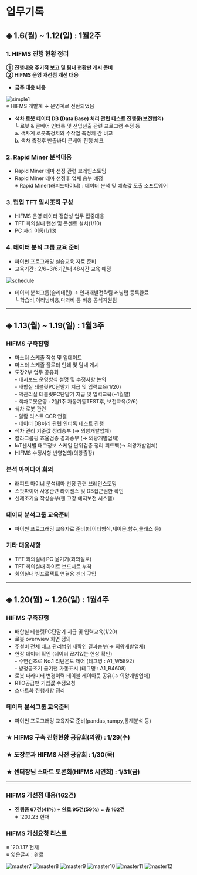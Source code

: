 # **업무기록**

## ◈ 1.6(월) ~ 1.12(일) : 1월2주

### 1. HIFMS 진행 현황 정리
    
**① 진행내용 주기적 보고 및 팀내 현황판 게시 준비**<br>
**② HIFMS 운영 개선점 개선 대응**

* **금주 대응 내용**<br>
    
![simple1](https://user-images.githubusercontent.com/50024239/72126788-ca543b80-33b0-11ea-995f-2b06bd445ea7.png)<br>
    ※ HIFMS 개발계 → 운영계로 전환되었음<br>

* **색차 로봇 데이터 DB (Data Base) 처리 관련 테스트 진행중(보전협의)**<br>
   └ 로봇 & 콘베어 인터록 및 선입선출 관련 프로그램 수정 등<br>
         a. 색차계 로봇측정치와 수작업 측정치 간 비교<br>
         b. 색차 측정후 반출바디 콘베어 진행 체크

### 2. Rapid Miner 분석대응
- Rapid Miner 테마 선정 관련 브레인스토밍<br> 
- Rapid Miner 테마 선정후 업체 송부 예정<br>
   ※ Rapid Miner(래피드마이너) : 데이터 분석 및 예측값 도출 소프트웨어<br>   

### 3. 협업 TFT 임시조직 구성
 - HIFMS 운영 데이터 정합성 업무 집중대응<br>
 - TFT 회의실내 랜선 및 콘센트 설치(1/10)<br>
 - PC 자리 이동(1/13)

### 4. 데이터 분석 그룹 교육 준비
 - 파이썬 프로그래밍 실습교육 자료 준비<br>
 - 교육기간 : 2/6~3/6기간내 48시간 교육 예정<br>

![schedule](https://user-images.githubusercontent.com/50024239/72203104-cdcbed80-34aa-11ea-8c4d-62e2f5165c72.png)

 - 데이터 분석그룹(슬리데린) → 인재개발전략팀 러닝랩 등록완료<br>
    └ 학습비,이러닝비용,다과비 등 비용 공식지원됨

---------------------------------------------
## ◈ 1.13(월) ~ 1.19(일) : 1월3주

### HIFMS 구축진행
 - 마스터 스케줄 작성 및 업데이트<br> 
 - 마스터 스케줄 플로터 인쇄 및 팀내 게시<br>
 - 도장2부 업무 공유회<br>
          - 대시보드 운영방식 설명 및 수정사항 논의<br>
          - 배합실 테블릿PC단말기 지급 및 입력교육(1/20)<br>
          - 액관리실 테블릿PC단말기 지급 및 입력교육(~1월말)<br>
          - 색차로봇운영 : 2월1주 자동기동TEST후, 보전교육(2/6)<br>
 - 색차 로봇 관련<br>
          - 알람 리스트 CCR 연결<br>
          - 데이터 DB처리 관련 인터록 테스트 진행<br>
 - 색차 관리 기준값 정리송부 (→ 의왕개발업체)<br>
 - 칼라그룹핑 효율검증 결과송부 (→ 의왕개발업체)<br>
 - IoT센서별 태그정보 스케일 단위검증 정리 피드백(→ 의왕개발업체)<br>
 - HIFMS 수정사항 반영협의(의왕출장)

### 분석 아이디어 회의
 - 래피드 마이너 분석테마 선정 관련 브레인스토밍<br>
 - 스팟파이어 사용관련 라이센스 및 DB접근권한 확인<br>
 - 신제조기술 작성송부(팬 고장 예지보전 시스템)
 
### 데이터 분석그룹 교육준비 
 - 파이썬 프로그래밍 교육자료 준비(데이터형식,제어문,함수,클래스 등)  

### 기타 대응사항
 - TFT 회의실내 PC 옮기기(회의실로)<br>
 - TFT 회의실내 화이트 보드시트 부착 <br>
 - 회의실내 빔프로젝트 연결용 젠더 구입<br>
 
 ---------------------------------------------
## ◈ 1.20(월) ~ 1.26(일) : 1월4주

### HIFMS 구축진행
 - 배합실 테블릿PC단말기 지급 및 입력교육(1/20)<br>
 - 로봇 overwiew 화면 정의<br>
 - 주설비 전체 태그 관리범위 재확인 결과송부(→ 의왕개발업체) <br>
 - 현장 데이터 확인 (데이터 끊겨있는 현상 확인)<br>
           - 수연건조로 No.1 리턴온도 제어 (테그명 : A1_W5892)<br>
           - 방청공조기 급기팬 가동표시 (테그명 : A1_B4608)<br> 
 - 로봇 파라미터 변경이력 테이블 레이아웃 공유(→ 의왕개발업체)<br>
 - RTO공급팬 기입값 수정요청<br> 
 - 스마트화 진행사항 정리

### 데이터 분석그룹 교육준비 
 - 파이썬 프로그래밍 교육자료 준비(pandas,numpy,통계분석 등)

### ★ HIFMS 구축 진행현황 공유회(의왕) : 1/29(수)
### ★ 도장분과 HIFMS 사전 공유회 : 1/30(목)
### ★ 센터장님 스마트 토론회(HIFMS 시연회) : 1/31(금)
 
-----------------------------------------------------
### HIFMS 개선점 대응(162건)

* **진행중 67건(41%) + 완료 95건(59%) = 총 162건**<br>
※ `20.1.23 현재 <br>

### HIFMS 개선요청 리스트  
※ `20.1.17 현재 <br>
※ 엷은글씨 : 완료<br>

![master7](https://user-images.githubusercontent.com/50024239/72580903-dbf19200-3920-11ea-9cdf-0547edcf5e39.png)
![master8](https://user-images.githubusercontent.com/50024239/72580924-edd33500-3920-11ea-968c-9b3f19394a9f.png)
![master9](https://user-images.githubusercontent.com/50024239/72580934-f75c9d00-3920-11ea-9d9f-8d3484661ada.png)
![master10](https://user-images.githubusercontent.com/50024239/72580949-03485f00-3921-11ea-995e-0bfa32570193.png)
![master11](https://user-images.githubusercontent.com/50024239/72580957-0ba09a00-3921-11ea-8e3a-5dd620028453.png)
![master12](https://user-images.githubusercontent.com/50024239/72580973-14916b80-3921-11ea-9c29-5d31d5e4bc75.png)


